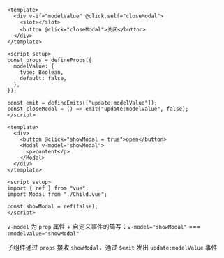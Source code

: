 ```vue
<template>
  <div v-if="modelValue" @click.self="closeModal">
    <slot></slot>
    <button @click="closeModal">关闭</button>
  </div>
</template>

<script setup>
const props = defineProps({
  modelValue: {
    type: Boolean,
    default: false,
  },
});

const emit = defineEmits(["update:modelValue"]);
const closeModal = () => emit("update:modelValue", false);
</script>
```

```vue
<template>
  <div>
    <button @click="showModal = true">open</button>
    <Modal v-model="showModal">
      <p>content</p>
    </Modal>
  </div>
</template>

<script setup>
import { ref } from "vue";
import Modal from "./Child.vue";

const showModal = ref(false);
</script>
```

`v-model` 为 `prop` 属性 + 自定义事件的简写：`v-model="showModal"` === `:modelValue="showModal"`

子组件通过 `props` 接收 `showModal`，通过 `$emit` 发出 `update:modelValue` 事件